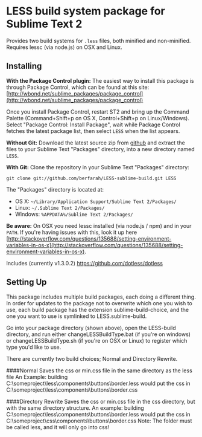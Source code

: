 LESS build system package for Sublime Text 2
======================================

Provides two build systems for `.less` files, both minified and non-minified. Requires lessc (via node.js) on OSX and Linux.

Installing
----------
**With the Package Control plugin:** The easiest way to install this package is through Package Control, which can be found at this site: [http://wbond.net/sublime_packages/package_control](http://wbond.net/sublime_packages/package_control)

Once you install Package Control, restart ST2 and bring up the Command Palette (Command+Shift+p on OS X, Control+Shift+p on Linux/Windows). Select "Package Control: Install Package", wait while Package Control fetches the latest package list, then select `LESS` when the list appears.

**Without Git:** Download the latest source zip from [github](https://github.com/berfarah/LESS-sublime-build/zipball/master) and extract the files to your Sublime Text "Packages" directory, into a new directory named `LESS`.

**With Git:** Clone the repository in your Sublime Text "Packages" directory:

    git clone git://github.com/berfarah/LESS-sublime-build.git LESS

The "Packages" directory is located at:

* OS X:
    `~/Library/Application Support/Sublime Text 2/Packages/`
* Linux:
    `~/.Sublime Text 2/Packages/`
* Windows:
    `%APPDATA%/Sublime Text 2/Packages/`

**Be aware:** On OSX you need lessc installed (via node.js / npm) and in your `PATH`. If you're having issues with this, look it up here [http://stackoverflow.com/questions/135688/setting-environment-variables-in-os-x](http://stackoverflow.com/questions/135688/setting-environment-variables-in-os-x).

Includes (currently v1.3.0.2) https://github.com/dotless/dotless

Setting Up
----------
This package includes multiple build packages, each doing a different thing.  In order for updates to the package not to overwrite which one you wish to use, each build package has the extension sublime-build-choice, and the one you want to use is symlinked to LESS.sublime-build.

Go into your package directory (shown above), open the LESS-build directory, and run either changeLESSBuildType.bat (if you're on windows) or changeLESSBuildType.sh (if you're on OSX or Linux) to register which type you'd like to use.

There are currently two build choices; Normal and Directory Rewrite.

####Normal
Saves the css or min.css file in the same directory as the less file
An Example: building C:\someproject\less\components\buttons\border.less would put the css in C:\someproject\less\components\buttons\border.css


####Directory Rewrite
Saves the css or min.css file in the css directory, but with the same directory structure.
An example: building C:\someproject\less\components\buttons\border.less would put the css in C:\someproject\css\components\buttons\border.css
Note: The folder must be called less, and it will only go into css!